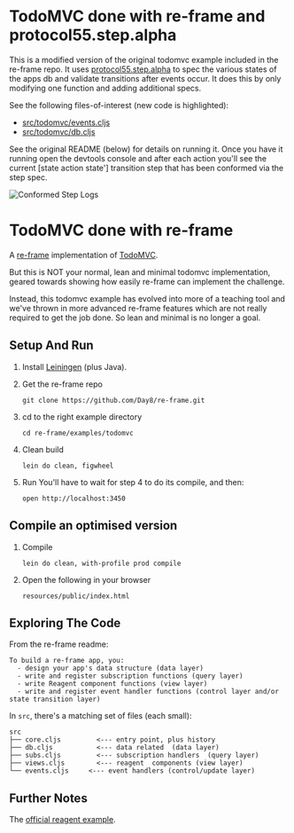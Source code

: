 # TodoMVC done with re-frame and protocol55.step.alpha

This is a modified version of the original todomvc example included in the
re-frame repo. It uses
[protocol55.step.alpha](https://github.com/protocol55/step) to spec the various
states of the apps db and validate transitions after events occur. It does this
by only modifying one function and adding additional specs.

See the following files-of-interest (new code is highlighted):
- [src/todomvc/events.cljs](https://github.com/colinkahn/todomvc-step/blob/38265518d201257ac443ae0952178b14efb9ff55/src/todomvc/events.cljs#L49-L66)
- [src/todomvc/db.cljs](https://github.com/colinkahn/todomvc-step/blob/6cd71de6ca3f18ddc41a461a45afeb3b9417b2cf/src/todomvc/db.cljs#L38-L105)

See the original README (below) for details on running it. Once you have it
running open the devtools console and after each action you'll see the current
[state action state'] transition step that has been conformed via the step spec.

![Conformed Step Logs](https://user-images.githubusercontent.com/1444385/45593253-11eec280-b937-11e8-8d0b-fe4fe4e3986f.gif)

# TodoMVC done with re-frame

A [re-frame](https://github.com/Day8/re-frame) implementation of [TodoMVC](http://todomvc.com/).

But this is NOT your normal, lean and minimal todomvc implementation, 
geared towards showing how easily re-frame can implement the challenge.
 
Instead, this todomvc example has evolved into more of a teaching tool 
and we've thrown in more advanced re-frame features which are not 
really required to get the job done. So lean and minimal is no longer a goal. 


## Setup And Run

1. Install [Leiningen](http://leiningen.org/)  (plus Java).

2. Get the re-frame repo
   ```
   git clone https://github.com/Day8/re-frame.git
   ```

3. cd to the right example directory
   ```
   cd re-frame/examples/todomvc
   ```

4. Clean build
   ```
   lein do clean, figwheel
   ```

5. Run
   You'll have to wait for step 4 to do its compile, and then:
   ```
   open http://localhost:3450
   ```


## Compile an optimised version

1. Compile
   ```
   lein do clean, with-profile prod compile
   ```

2. Open the following in your browser
   ```
   resources/public/index.html
   ```


## Exploring The Code

From the re-frame readme:
```
To build a re-frame app, you:
  - design your app's data structure (data layer)
  - write and register subscription functions (query layer)
  - write Reagent component functions (view layer)
  - write and register event handler functions (control layer and/or state transition layer)
```

In `src`, there's a matching set of files (each small):
```
src
├── core.cljs         <--- entry point, plus history
├── db.cljs           <--- data related  (data layer)
├── subs.cljs         <--- subscription handlers  (query layer)
├── views.cljs        <--- reagent  components (view layer)
└── events.cljs     <--- event handlers (control/update layer)
```

## Further Notes

The [official reagent example](https://github.com/reagent-project/reagent/tree/master/examples/todomvc). 

